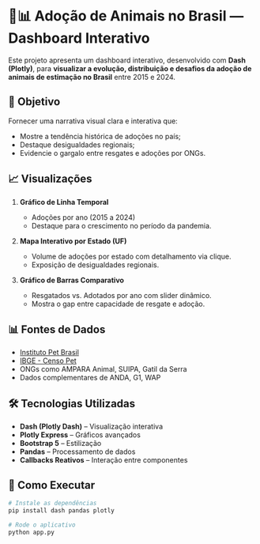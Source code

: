# 🐶📊 Adoção de Animais no Brasil — Dashboard Interativo

Este projeto apresenta um dashboard interativo, desenvolvido com **Dash (Plotly)**, para **visualizar a evolução, distribuição e desafios da adoção de animais de estimação no Brasil** entre 2015 e 2024.

## 🎯 Objetivo

Fornecer uma narrativa visual clara e interativa que:

- Mostre a tendência histórica de adoções no país;
- Destaque desigualdades regionais;
- Evidencie o gargalo entre resgates e adoções por ONGs.

## 📈 Visualizações

1. **Gráfico de Linha Temporal**  
   - Adoções por ano (2015 a 2024)  
   - Destaque para o crescimento no período da pandemia.

2. **Mapa Interativo por Estado (UF)**  
   - Volume de adoções por estado com detalhamento via clique.  
   - Exposição de desigualdades regionais.

3. **Gráfico de Barras Comparativo**  
   - Resgatados vs. Adotados por ano com slider dinâmico.  
   - Mostra o gap entre capacidade de resgate e adoção.

## 📊 Fontes de Dados

- [Instituto Pet Brasil](https://www.institutopetbrasil.com/)  
- [IBGE - Censo Pet](https://www.ibge.gov.br)  
- ONGs como AMPARA Animal, SUIPA, Gatil da Serra  
- Dados complementares de ANDA, G1, WAP

## 🛠️ Tecnologias Utilizadas

- **Dash (Plotly Dash)** – Visualização interativa
- **Plotly Express** – Gráficos avançados
- **Bootstrap 5** – Estilização
- **Pandas** – Processamento de dados
- **Callbacks Reativos** – Interação entre componentes

## 🚀 Como Executar

```bash
# Instale as dependências
pip install dash pandas plotly

# Rode o aplicativo
python app.py